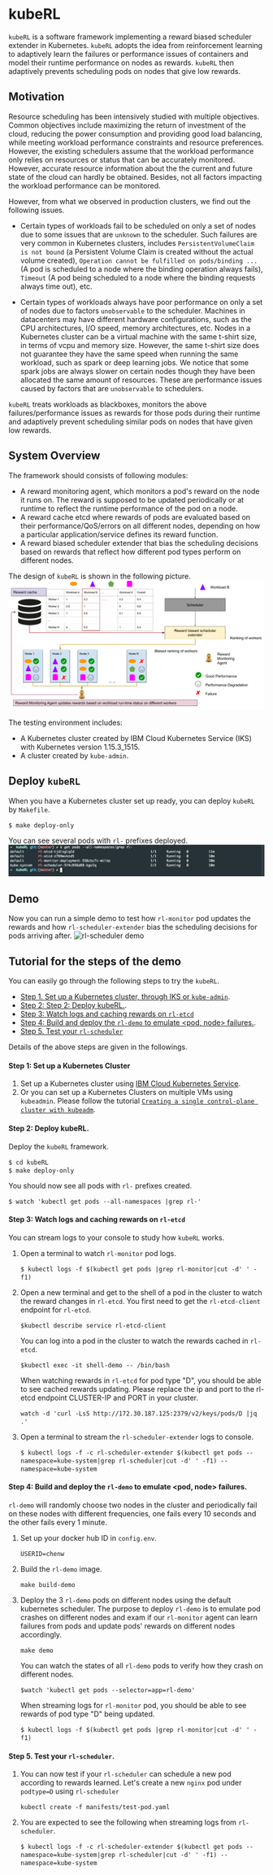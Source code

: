 # kubeRL
<!---This is an update repo of https://github.ibm.com/Chen-Wang1/rl-adm-ctl, 
which include various components that implement a reinforcement learning based cluster management framework for Kubernetes clusters. ---> 
`kubeRL` is a software framework implementing a reward biased scheduler extender in Kubernetes. `kubeRL` adopts the idea from reinforcement learning to adaptively learn 
the failures or performance issues of containers and model their runtime performance on nodes as rewards. `kubeRL` then adaptively prevents
scheduling pods on nodes that give low rewards.

## Motivation
Resource scheduling has been intensively studied with multiple objectives. 
Common objectives include maximizing the return of investment of the cloud, 
reducing the power consumption and providing good load balancing, 
while meeting workload performance constraints and resource preferences. 
However, the existing schedulers assume that the workload performance only relies 
 on resources or status that can be accurately monitored. However, accurate resource information about the
the current and future state of the cloud can hardly be obtained. Besides, not all factors impacting the workload
performance can be monitored.

However, from what we observed in production clusters, we find out the following issues.
- Certain types of workloads fail to be scheduled on only a set of nodes due to some issues that are `unknown` to the 
scheduler. 
Such failures are very common in Kubernetes clusters, includes `PersistentVolumeClaim is not bound` (a Persistent
Volume Claim is created without the actual volume created), `Operation cannot be fulfilled on pods/binding ...` 
(A pod is scheduled to a node where the binding operation always fails), `Timeout` (A pod being scheduled 
to a node where the binding requests always time out), etc.

- Certain types of workloads always have poor performance on only a set of nodes due to factors `unobservable` to the scheduler. 
Machines in datacenters may have different hardware configurations, such as the CPU architectures, I/O speed, memory architectures, etc. 
Nodes in a Kubernetes cluster can be a virtual machine with the same t-shirt size, in terms of vcpu and memory size.
However, the same t-shirt size does not guarantee they have the same speed when running the same workload, such as spark or deep learning jobs.
We notice that some spark jobs are always slower on certain nodes though they have been allocated the same amount of resources.
These are performance issues caused by factors that are `unobservable` to schedulers.

`kubeRL` treats workloads as blackboxes, monitors the above failures/performance issues as rewards for those pods during their runtime 
and adaptively prevent scheduling similar pods on nodes that have given low rewards.

## System Overview
The framework should consists of following modules:
<!--- An admission controller that admits/rejects pod requests based on rewards predicted for the pod.-->
- A reward monitoring agent, which monitors a pod's reward on the node it runs on. The reward is supposed to be updated periodically or at runtime to reflect the runtime performance of the pod on a node.
- A reward cache etcd where rewards of pods are evaluated based on their performance/QoS/errors on all different nodes, depending on how a particular application/service defines its reward function.
- A reward biased scheduler extender that bias the scheduling decisions based on rewards that reflect how different pod types perform on different nodes. 

The design of `kubeRL` is shown in the following picture.
![kubeRL design](imgs/kubeRL_design.png)


The testing environment includes:
- A Kubernetes cluster created by IBM Cloud Kubernetes Service (IKS) with Kubernetes version 1.15.3\_1515.
- A cluster created by `kube-admin`.

<!--As an upgrade from existing projects, the following changes are coming as the v1 of a project to be open sourced:

- The reward biased scheduler (`rl-scheduler-extender`) will be running as a kubernetes scheduler extender instead of kubernetes scheduler.
- Setting up a separate etcd cluster (`rl-etcd`) to keep the reward cache table.
- Setting up kubernetes secretes (`rl-secret`) to keep the etcd cluster ip, username and credentials for easy consumptions by the `rl-scheduler-extender` and the reward monitoring agent (`rl-monitor`).
- The new reward monitoring agent (`rl-monitor`) will be written GoLang, with `client-go 6.0`
- new `rl-scheduler-extender` will be tested in Armada cluster with Kubernetes version 1.15.3_1515.

The above tasks will be marked done when finished. -->

## Deploy `kubeRL`
When you have a Kubernetes cluster set up ready, you can deploy `kubeRL` by `Makefile`.
```shell script
$ make deploy-only
```
You can see several pods with `rl-` prefixes deployed.
![kubeRL deployment](imgs/rl-deployment.png)

## Demo
Now you can run a simple demo to test how `rl-monitor` pod updates the rewards and how `rl-scheduler-extender` bias 
the scheduling decisions for pods arriving after.
![rl-scheduler demo](imgs/demo.gif)

## Tutorial for the steps of the demo
You can easily go through the following steps to try the `kubeRL`.
- [Step 1. Set up a Kubernetes cluster, through IKS or `kube-admin`](#step-1-set-up-a-kubernetes-cluster).
- [Step 2: Step 2: Deploy kubeRL.](#step-2-deploy-kuberl).
- [Step 3: Watch logs and caching rewards on `rl-etcd`](#step-3-watch-logs-and-caching-rewards-on-rl-etcd)
- [Step 4: Build and deploy the `rl-demo` to emulate <pod, node> failures.](#step-4-build-and-deploy-the-rl-demo-to-emulate-pod-node-failures).
- [Step 5. Test your `rl-scheduler`](#step-5-test-your-rl-scheduler)

Details of the above steps are given in the followings.
#### Step 1: Set up a Kubernetes Cluster
1. Set up a Kubernetes cluster using [IBM Cloud Kubernetes Service](https://cloud.ibm.com/docs/containers?topic=containers-cs_cluster_tutorial#cs_cluster_tutorial).
2. Or you can set up a Kubernetes Clusters on multiple VMs using `kubeadmin`. Please follow the tutorial
[`Creating a single control-plane cluster with kubeadm`](https://kubernetes.io/docs/setup/production-environment/tools/kubeadm/create-cluster-kubeadm/).

#### Step 2: Deploy kubeRL.
Deploy the `kubeRL` framework.
```shell script
$ cd kubeRL
$ make deploy-only
```
You should now see all pods with `rl-` prefixes created.
```shell script
$ watch 'kubectl get pods --all-namespaces |grep rl-'
```

#### Step 3: Watch logs and caching rewards on `rl-etcd`
You can stream logs to your console to study how `kubeRL` works. 
1. Open a terminal to watch `rl-monitor` pod logs.
    ```shell script
    $ kubectl logs -f $(kubectl get pods |grep rl-monitor|cut -d' ' -f1)
    ```
   
2. Open a new terminal and get to the shell of a pod in the cluster to watch the reward changes in `rl-etcd`.
    You first need to get the `rl-etcd-client` endpoint for `rl-etcd`.
    ```shell script
    $kubectl describe service rl-etcd-client
    ```
   
    You can log into a pod in the cluster to watch the rewards cached in `rl-etcd`.
    ```shell script
    $kubectl exec -it shell-demo -- /bin/bash
    ```
    
    When watching rewards in `rl-etcd` for pod type "D", you should be able to see cached rewards updating. 
    Please replace the ip and port to the rl-etcd endpoint CLUSTER-IP and PORT in your cluster.
    ```shell script
    watch -d 'curl -LsS http://172.30.187.125:2379/v2/keys/pods/D |jq .'
    ```

3. Open a terminal to stream the `rl-scheduler-extender` logs to console.
    ```shell script
    $ kubectl logs -f -c rl-scheduler-extender $(kubectl get pods --namespace=kube-system|grep rl-scheduler|cut -d' ' -f1) --namespace=kube-system
    ```

#### Step 4: Build and deploy the `rl-demo` to emulate <pod, node> failures.
`rl-demo` will randomly choose two nodes in the cluster and periodically fail on these nodes with different frequencies, 
one fails every 10 seconds and the other fails every 1 minute.
1. Set up your docker hub ID in `config.env`.
    ```shell script
    USERID=chenw
    ```

2. Build the `rl-demo` image.
    ```shell script
    make build-demo
    ```

3. Deploy the 3 `rl-demo` pods on different nodes using the default kubernetes scheduler. 
    The purpose to deploy `rl-demo` is to emulate pod crashes on different nodes and exam if our `rl-monitor` agent can learn
    failures from pods and update pods' rewards on different nodes accordingly.
    ```shell script
    make demo
    ```
   
    You can watch the states of all `rl-demo` pods to verify how they crash on different nodes.
    ```shell script
    $watch 'kubectl get pods --selector=app=rl-demo'
    ```
    
    When streaming logs for `rl-monitor` pod, you should be able to see rewards of pod type "D" being updated.
    ```shell script
    $ kubectl logs -f $(kubectl get pods |grep rl-monitor|cut -d' ' -f1)
    ```

#### Step 5. Test your `rl-scheduler`.
1. You can now test if your `rl-scheduler` can schedule a new pod according to rewards learned. Let's create a new `nginx` 
    pod under `podtype=D` using `rl-scheduler`
    ```shell script
    kubectl create -f manifests/test-pod.yaml
    ```
   
2. You are expected to see the following when streaming logs from `rl-scheduler`.
    ```shell script
    $ kubectl logs -f -c rl-scheduler-extender $(kubectl get pods --namespace=kube-system|grep rl-scheduler|cut -d' ' -f1) --namespace=kube-system
    ```
